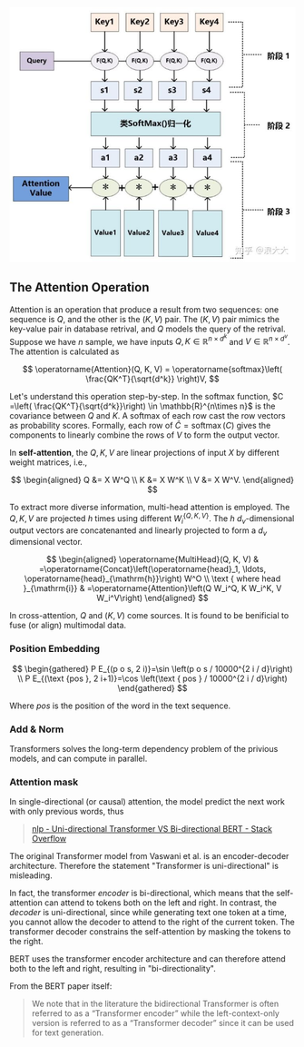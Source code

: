 ![v2-99c73a55cee546d47549cdfd0946adf7_1440w](./assets/Attention/v2-99c73a55cee546d47549cdfd0946adf7_1440w.jpeg)<!-- # Attention: the building block -->

## The Attention Operation

Attention is an operation that produce a result from two sequences: one sequence is $Q$, and the other is the $(K, V)$ pair. The $(K, V)$ pair mimics the key-value pair in database retrival, and $Q$ models the query of the retrival. Suppose we have $n$ sample, we have inputs $Q, K \in \mathbb{R}^{n \times d^k}$ and $V \in \mathbb{R}^{n\times d^v}$. The attention is calculated as

$$
\operatorname{Attention}(Q, K, V) = \operatorname{softmax}\left( \frac{QK^T}{\sqrt{d^k}} \right)V,
$$

Let's understand this operation step-by-step. In the softmax function, $C =\left( \frac{QK^T}{\sqrt{d^k}}\right) \in \mathbb{R}^{n\times n}$ is the covariance between $Q$ and $K$. A softmax of each row cast the row vectors as probability scores. Formally, each row of $\hat{C} = \operatorname{softmax}(C)$ gives the components to linearly combine the rows of $V$ to form the output vector.

In **self-attention**, the $Q, K, V$ are linear projections of input $X$ by different weight matrices, i.e.,

$$
\begin{aligned}
Q &= X W^Q \\
K &= X W^K \\
V &= X W^V.
\end{aligned}
$$

To extract more diverse information, multi-head attention is employed. The $Q, K, V$ are projected $h$ times using different $W_i^{\{Q, K, V\}}$. The $h$ $d_v$-dimensional output vectors are concatenanted and linearly projected to form a $d_v$ dimensional vector.

$$
\begin{aligned}
\operatorname{MultiHead}(Q, K, V) & =\operatorname{Concat}\left(\operatorname{head}_1, \ldots, \operatorname{head}_{\mathrm{h}}\right) W^O \\
\text { where head }_{\mathrm{i}} & =\operatorname{Attention}\left(Q W_i^Q, K W_i^K, V W_i^V\right)
\end{aligned}
$$

In cross-attention, $Q$ and $(K, V)$ come sources. It is found to be benificial to fuse (or align) multimodal data.

### Position Embedding

$$
\begin{gathered}
P E_{(p o s, 2 i)}=\sin \left(p o s / 10000^{2 i / d}\right) \\
P E_{(\text {pos }, 2 i+1)}=\cos \left(\text { pos } / 10000^{2 i / d}\right)
\end{gathered}
$$

Where $pos$ is the position of the word in the text sequence.

### Add & Norm

Transformers solves the long-term dependency problem of the privious models, and can compute in parallel.

### Attention mask

In single-directional (or causal) attention, the model predict the next work with only previous words, thus

> [nlp - Uni-directional Transformer VS Bi-directional BERT - Stack Overflow](https://stackoverflow.com/questions/55114128/uni-directional-transformer-vs-bi-directional-bert)

The original Transformer model from Vaswani et al. is an encoder-decoder architecture. Therefore the statement "Transformer is uni-directional" is misleading.

In fact, the transformer _encoder_ is bi-directional, which means that the self-attention can attend to tokens both on the left and right. In contrast, the _decoder_ is uni-directional, since while generating text one token at a time, you cannot allow the decoder to attend to the right of the current token. The transformer decoder constrains the self-attention by masking the tokens to the right.

BERT uses the transformer encoder architecture and can therefore attend both to the left and right, resulting in "bi-directionality".

From the BERT paper itself:

> We note that in the literature the bidirectional Transformer is often referred to as a “Transformer encoder” while the left-context-only version is referred to as a “Transformer decoder” since it can be used for text generation.
